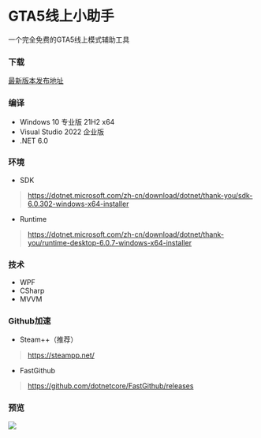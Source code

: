 # GTA5线上小助手

一个完全免费的GTA5线上模式辅助工具

### 下载

[最新版本发布地址](https://github.com/CrazyZhang666/GTA5OnlineTools/releases)  

### 编译

* Windows 10 专业版 21H2 x64  
* Visual Studio 2022 企业版  
* .NET 6.0  

### 环境

* SDK
> https://dotnet.microsoft.com/zh-cn/download/dotnet/thank-you/sdk-6.0.302-windows-x64-installer
* Runtime
> https://dotnet.microsoft.com/zh-cn/download/dotnet/thank-you/runtime-desktop-6.0.7-windows-x64-installer

### 技术

* WPF
* CSharp
* MVVM

### Github加速

* Steam++（推荐）
> https://steampp.net/

* FastGithub
> https://github.com/dotnetcore/FastGithub/releases

### 预览

![](https://pic.rmb.bdstatic.com/bjh/3d863eae48c37132143fe0a7f9a317d9.png)
